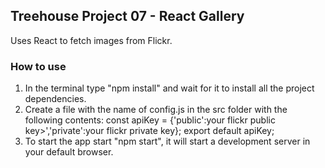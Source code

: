## Treehouse Project 07 - React Gallery

Uses React to fetch images from Flickr. 

### How to use
1. In the terminal type "npm install" and wait for it to install all the project dependencies.
2. Create a file with the name of config.js in the src folder with the following contents:
    const apiKey = {'public':your flickr public key>','private':your flickr private key};
export default apiKey;
3. To start the app start "npm start", it will start a development server in your default browser.
